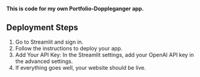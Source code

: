 #### This is code for my own Portfolio-Doppleganger app.

## Deployment Steps
1. Go to Streamlit and sign in.
2. Follow the instructions to deploy your app.
3. Add Your API Key: In the Streamlit settings, add your OpenAI API key in the advanced settings.
4. If everything goes well, your website should be live.

